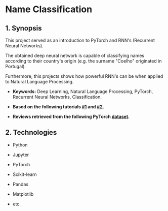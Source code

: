 # Name Classification

## 1. Synopsis

This project served as an introduction to PyTorch and RNN's (Recurrent Neural Networks). 

The obtained deep neural network is capable of classifying names according to their country's origin (e.g. the surname "Coelho" originated in Portugal). 

Furthermore, this projects shows how powerful RNN's can be when applied to Natural Language Processing.

- **Keywords:** Deep Learning, Natural Language Processing, PyTorch, Recurrent Neural Networks, Classification.

* **Based on the following tutorials [#1](https://www.youtube.com/watch?v=WEV61GmmPrk) and [#2](https://pytorch.org/tutorials/intermediate/char_rnn_classification_tutorial.html).**

- **Reviews retrieved from the following PyTorch [dataset](https://download.pytorch.org/tutorial/data.zip).**

## 2. Technologies

- Python

* Jupyter

- PyTorch

* Scikit-learn

- Pandas

* Matplotlib

- etc.
